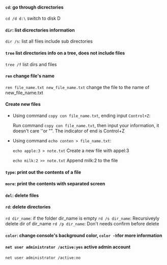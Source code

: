 #### `cd`: go through dicrectories
`cd /d d:\` switch to disk D
#### `dir`: list dicrectories information
`dir /s`: list all files include sub directories
#### `tree` list directories info on a tree, does not include files
`tree /f` list dirs and files
#### `ren` change file's name
`ren file_name.txt new_file_name.txt` change the file to the name of new_file_name.txt

#### Create new files
* Using command `copy con file_name.txt`, ending input `Control+Z`:

	Run command `copy con file_name.txt`, then input your information, it doesn't care ''or "". The indicator of end is Control+Z

* Using command `echo conten > file_name.txt`:
	
	`echo apple:3 > note.txt` Create a new file with appel:3
	
	`echo milk:2 >> note.txt` Append milk:2 to the file
	

#### `type`: print out the contents of a file
#### `more`: print the contents with separated screen
#### `del`: delete files
#### `rd`: delete directories
`rd dir_name`: if the folder dir_name is empty
`rd /s dir_name`: Recursiveyly delete dir of dir_name
`rd /p dir_name`: Don't needs confirm before delete

#### `color`: change console's background color, `color -h`for more information

#### `net user administrator /active:yes` active admin account
`net user administrator /active:no`
